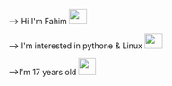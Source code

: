 --> Hi I'm Fahim <img src="https://user-images.githubusercontent.com/108562018/176985265-015e612b-74fb-44ac-ba8e-3c79faa6454e.gif" width="32" height="27" />

--> I'm interested in pythone & Linux <img src="https://user-images.githubusercontent.com/108562018/177032071-ee83fe38-485c-405b-bf4d-b9b16cab6d79.gif" width="32" height="27" />

-->I'm 17 years old <img src="https://user-images.githubusercontent.com/108562018/177032315-7f0bfaa4-99d9-423d-92b3-1915cbf77a44.gif" width="31" height="30" />

